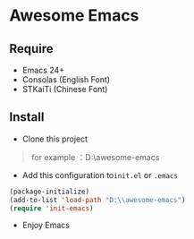 # Awesome Emacs

## Require

- Emacs 24+
- Consolas (English Font)
- STKaiTi (Chinese Font)

## Install

- Clone this project

> for example ：D:\\awesome-emacs

- Add this configuration to`init.el` or `.emacs` 

```lisp
(package-initialize)
(add-to-list 'load-path "D:\\awesome-emacs")
(require 'init-emacs)
```

- Enjoy Emacs
